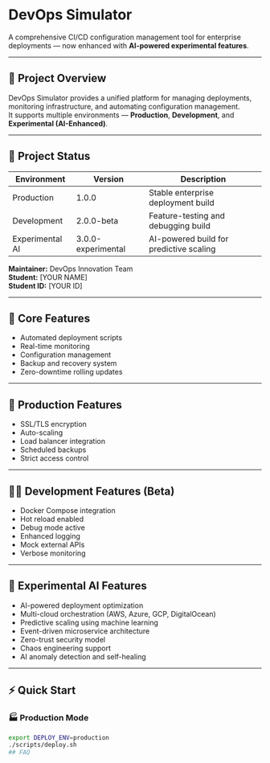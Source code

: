 # DevOps Simulator

A comprehensive CI/CD configuration management tool for enterprise deployments — now enhanced with **AI-powered experimental features**.

---

## 🧩 Project Overview
DevOps Simulator provides a unified platform for managing deployments, monitoring infrastructure, and automating configuration management.  
It supports multiple environments — **Production**, **Development**, and **Experimental (AI-Enhanced)**.

---

## 🚀 Project Status
| Environment     | Version             | Description                              |
|-----------------|--------------------|------------------------------------------|
| Production      | 1.0.0              | Stable enterprise deployment build        |
| Development     | 2.0.0-beta         | Feature-testing and debugging build       |
| Experimental AI | 3.0.0-experimental | AI-powered build for predictive scaling   |

**Maintainer:** DevOps Innovation Team  
**Student:** [YOUR NAME]  
**Student ID:** [YOUR ID]

---

## 🌟 Core Features
- Automated deployment scripts  
- Real-time monitoring  
- Configuration management  
- Backup and recovery system  
- Zero-downtime rolling updates  

---

## 🧱 Production Features
- SSL/TLS encryption  
- Auto-scaling  
- Load balancer integration  
- Scheduled backups  
- Strict access control  

---

## 🧑‍💻 Development Features (Beta)
- Docker Compose integration  
- Hot reload enabled  
- Debug mode active  
- Enhanced logging  
- Mock external APIs  
- Verbose monitoring  

---

## 🤖 Experimental AI Features
- AI-powered deployment optimization  
- Multi-cloud orchestration (AWS, Azure, GCP, DigitalOcean)  
- Predictive scaling using machine learning  
- Event-driven microservice architecture  
- Zero-trust security model  
- Chaos engineering support  
- AI anomaly detection and self-healing  

---

## ⚡ Quick Start

### 🏭 Production Mode
```bash
export DEPLOY_ENV=production
./scripts/deploy.sh
## FAQ
